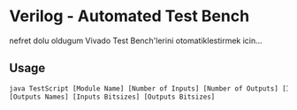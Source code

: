 # Verilog - Automated Test Bench
nefret dolu oldugum Vivado Test Bench'lerini otomatiklestirmek icin...

## Usage
```bash
java TestScript [Module Name] [Number of Inputs] [Number of Outputs] [Inputs Names]
[Outputs Names] [Inputs Bitsizes] [Outputs Bitsizes]
```
